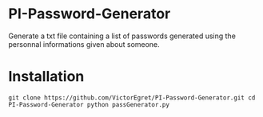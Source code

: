 # PI-Password-Generator
Generate a txt file containing a list of passwords generated using the personnal informations given about someone.

# Installation
``
git clone https://github.com/VictorEgret/PI-Password-Generator.git
cd PI-Password-Generator
python passGenerator.py
``
